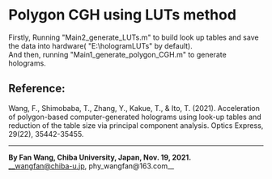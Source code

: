 # Polygon CGH using LUTs method
Firstly, Running "Main2_generate_LUTs.m" to build look up tables and save the data into hardware( "E:\hologramLUTs\" by default).  
And then, running "Main1_generate_polygon_CGH.m" to generate holograms.  

## Reference:   
Wang, F., Shimobaba, T., Zhang, Y., Kakue, T., & Ito, T. (2021). Acceleration of polygon-based computer-generated holograms using look-up tables and reduction of the table size via principal component analysis. Optics Express, 29(22), 35442-35455.  

---  
__By Fan Wang, Chiba University, Japan, Nov. 19, 2021.__  
__wangfan@chiba-u.jp, phy_wangfan@163.com__
